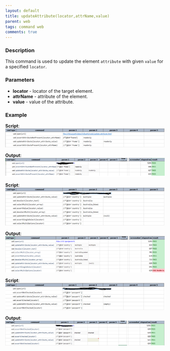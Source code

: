 ```yaml
---
layout: default
title: updateAttribute(locator,attrName,value)
parent: web
tags: command web
comments: true
---
```


### Description
This command is used to update the element `attribute` with given `value` for a specified `locator`.

### Parameters
- **locator** - locator of the target element.
- **attrName** - attribute of the element.
- **value** - value of the attribute.

### Example
**Script**:<br/>
![](image/updateAttribute1.png)

**Output**:<br/>
![](image/updateAttribute-output1.png)

**Script**:<br/>
![](image/updateAttribute2.png)

**Output**:<br/>
![](image/updateAttribute-output2.png)

**Script**:<br/>
![](image/updateAttribute3.png)

**Output**:<br/>
![](image/updateAttribute-output3.png)
